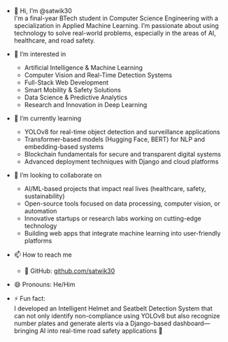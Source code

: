
- 👋 Hi, I’m @satwik30  
  I'm a final-year BTech student in Computer Science Engineering with a specialization in Applied Machine Learning. I’m passionate about using technology to solve real-world problems, especially in the areas of AI, healthcare, and road safety.

- 👀 I’m interested in  
  - Artificial Intelligence & Machine Learning  
  - Computer Vision and Real-Time Detection Systems  
  - Full-Stack Web Development  
  - Smart Mobility & Safety Solutions  
  - Data Science & Predictive Analytics  
  - Research and Innovation in Deep Learning

- 🌱 I’m currently learning  
  - YOLOv8 for real-time object detection and surveillance applications  
  - Transformer-based models (Hugging Face, BERT) for NLP and embedding-based systems  
  - Blockchain fundamentals for secure and transparent digital systems  
  - Advanced deployment techniques with Django and cloud platforms

- 💞️ I’m looking to collaborate on  
  - AI/ML-based projects that impact real lives (healthcare, safety, sustainability)  
  - Open-source tools focused on data processing, computer vision, or automation  
  - Innovative startups or research labs working on cutting-edge technology  
  - Building web apps that integrate machine learning into user-friendly platforms

- 📫 How to reach me   
  - 🧠 GitHub: [github.com/satwik30](https://github.com/satwik30)

- 😄 Pronouns: He/Him

- ⚡ Fun fact:  
  I developed an Intelligent Helmet and Seatbelt Detection System that can not only identify non-compliance using YOLOv8 but also recognize number plates and generate alerts via a Django-based dashboard—bringing AI into real-time road safety applications 🚀

<!---
satwik30/satwik30 is a ✨ special ✨ repository because its `README.md` (this file) appears on your GitHub profile.
You can click the Preview link to take a look at your changes.
--->

